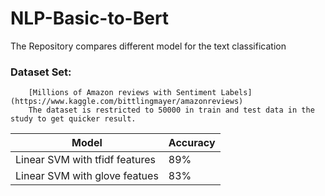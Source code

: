 # NLP-Basic-to-Bert


The Repository compares different model for the text classification 

### Dataset Set:
		[Millions of Amazon reviews with Sentiment Labels](https://www.kaggle.com/bittlingmayer/amazonreviews)
		The dataset is restricted to 50000 in train and test data in the study to get quicker result.  
		

| Model  | Accuracy |
| ------------- | ------------- |
| Linear SVM with tfidf features  | 89%  |
| Linear SVM with glove featues  | 83%  |
